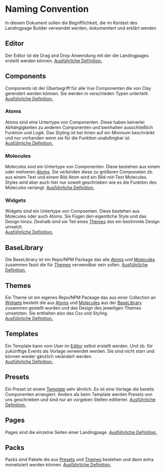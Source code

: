 # Naming Convention
In diesem Dokument sollen die Begrifflichkeit, die im Kontext des Landingpage Builder 
verwendet werden, dokumentiert und erklärt werden.

## Editor
Der Editor ist die Drag and Drop Anwendung mit der die Landingpages erstellt werden können.
[Ausführliche Definition.](/editor)

## Components
Components ist der Überbegriff für alle Vue Componenten die von Clay gerendert werden können.
Sie werden in verschieden Typen unterteilt.  
[Ausführliche Definition.](/components)

### Atoms
Atoms sind eine Untertype von Componenten. Diese haben keinerlei Abhängigkeiten zu anderen Componenten
und beinhalten ausschließlich Funktion und Logik. Das Styling ist bei ihnen auf ein Minimum beschränkt
und nur vorhanden wenn sie für die Funktion unabdingbar ist.  
[Ausführliche Definition.](/components/atoms)

### Molecules
Molecules sind ein Untertype von Componenten. Diese bestehen aus einem oder mehreren [Atoms](/components/atoms).
Sie verbinden diese zu größeren Componeten zb. aus einem Text und einem Bild Atom wird ein Bild-mit-Text Molecules.
Styles wird aber auch hier nur soweit geschrieben wie es die Funktion des Molecules verlangt.
[Ausführliche Definition.](/components/molecules)

### Widgets
Widgets sind ein Untertype von Compoenten. Diese bestehen aus Molecules oder auch Atoms.
Sie Fügen den eigentliche Style und das Design hinzu. 
Deshalb sind sie Teil eines [Themes](/themes) das ein bestimmte Design umsetzt.  
[Ausführliche Definition.](/components/widgets)

## BaseLibrary
Die BaseLibrary ist ein Repo/NPM Package das alle [Atoms](/components/atoms) und [Molecules](/components/molecules) 
zusammen fasst die für [Themes](/themes) verwendbar sein sollen. 
[Ausführliche Definition.](/base_library)

## Themes
Ein Theme ist ein eigenes Repo/NPM Package das aus einer Collection an [Widgets](/components/widgets) besteht
die aus [Atoms](/components/atoms) und [Molecules](/components/molecules) 
aus der [BaseLibrary](/base_library) zusammen gestellt wurden und das Design 
des jeweiligen Themes umsetzten. Sie enthalten also das Css und Styling.  
[Ausführliche Definition.](/themes)

## Templates
Ein Template kann vom User im [Editor](/editor) selbst erstellt werden. Und zb. für zukünftige Events als Vorlage 
verwendet werden. Sie sind nicht starr und können wieder gänzlich verändert werden.  
[Ausführliche Definition.](/templates)

## Presets
Ein Preset ist einem [Template](/templates) sehr ähnlich. Es ist eine Vorlage die bereits Componenten arrangiert.
Anders als beim Template werden Presets von uns geschrieben und sind nur an vorgeben Stellen editierter.
[Ausführliche Definition.](/presets)
 
## Pages
Pages sind die einzelne Seiten einer Landingpage.
[Ausführliche Definition.](/pages)

## Packs
Packs sind Pakete die aus [Presets](/presets) und [Themes](/themes) bestehen und dann extra monetisiert werden können.
[Ausführliche Definition.](/packs)
